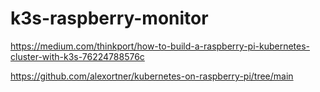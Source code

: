 # k3s-raspberry-monitor

https://medium.com/thinkport/how-to-build-a-raspberry-pi-kubernetes-cluster-with-k3s-76224788576c

https://github.com/alexortner/kubernetes-on-raspberry-pi/tree/main
